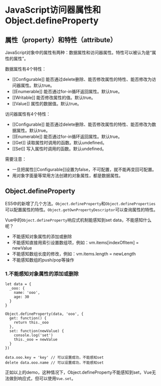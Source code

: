 # JavaScript访问器属性和Object.defineProperty

## 属性（property）和特性（attribute）

JavaScript对象中的属性有两种：数据属性和访问器属性。特性可以被认为是“属性的属性”。

数据属性有4个特性：
* [[Configurable]]  能否通过delete删除、能否修改属性的特性、能否修改为访问器属性。默认true。
* [[Enumerable]]    能否通过for-in循环返回属性。默认true。
* [[Writable]]      能否修改属性的值。默认true。
* [[Value]]         属性的数据值。默认true。

访问器属性有4个特性：
* [[Configurable]]  能否通过delete删除、能否修改属性的特性、能否修改为数据属性。默认true。
* [[Enumerable]]    能否通过for-in循环返回属性。默认true。
* [[Get]]           读取属性时调用的函数。默认undefined。
* [[Set]]           写入属性时调用的函数。默认undefined。

需要注意：
* 一旦把属性[[Configurable]]设置为false，不可配置，就不能再变回可配置。
* 用对象字面量等常用方法创建的对象属性，都是数据属性。

## Object.defineProperty

ES5中的新增了几个方法。`Object.defineProperty`和`Object.defineProperties`可以配置属性的特性。`Object.getOwnPropertyDescriptor`可以查询属性的特性。

Vue中的`Object.defineProperty`响应式机制能感知到set data，不能感知什么呢？

* 不能感知对象属性的添加或删除
* 不能感知直接用索引设置数组项，例如：vm.items[indexOfItem] = newValue
* 不能感知数组长度的修改，例如：vm.items.length = newLength
* 不能感知数组的push/pop等操作

### 1.不能感知对象属性的添加或删除


    let data = {
      _ooo: {
        name: 'ooo',
        age: 30
      }
    }

    Object.defineProperty(data, 'ooo', {
      get: function() {
        return this._ooo
      },
      set: function(newValue) {
        console.log('set')
        this._ooo = newValue
      }
    })
    
    data.ooo.key = 'key' // 可以设置成功，不能感知set
    delete data.ooo.name // 可以设置成功，不能感知set
    
正如以上的demo，这种情况下，Object.defineProperty不能感知到set，Vue无法做到响应式，但可以使用`Vue.set`。